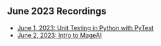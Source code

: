 ## June 2023 Recordings

- [June 1, 2023: Unit Testing in Python with PyTest]()
- [June 2, 2023: Intro to MageAI]()
